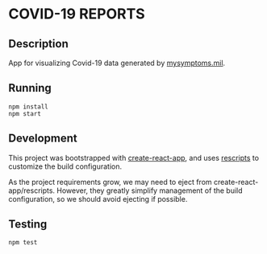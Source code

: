 # COVID-19 REPORTS

## Description

App for visualizing Covid-19 data generated by [mysymptoms.mil](https://www.mysymptoms.mil).

## Running

```
npm install
npm start
```

## Development

This project was bootstrapped with [create-react-app](https://github.com/facebook/create-react-app), and uses
[rescripts](https://github.com/harrysolovay/rescripts) to customize the build configuration.

As the project requirements grow, we may need to eject from create-react-app/rescripts. However, they greatly simplify
management of the build configuration, so we should avoid ejecting if possible.

## Testing

```
npm test
```

